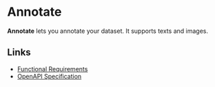 # Annotate

**Annotate** lets you annotate your dataset. It supports texts and images.

## Links

- [Functional Requirements](docs/requirements.md)
- [OpenAPI Specification](https://github.com/tmdh/annotate/blob/main/docs/api.yml)